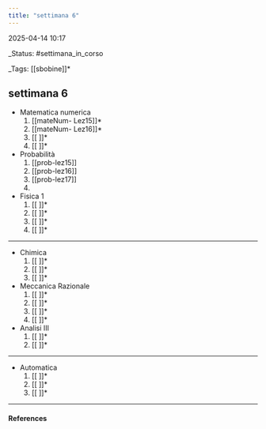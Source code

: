 ```yaml
---
title: "settimana 6"
---
```


2025-04-14 10:17

_Status: #settimana_in_corso

_Tags: [[sbobine]]*

##  settimana 6


- Matematica numerica
	1. [[mateNum- Lez15]]*
	2. [[mateNum- Lez16]]*
	3. [[ ]]*
	4. [[ ]]*
- Probabilità
	1. [[prob-lez15]]
	2. [[prob-lez16]]
	3. [[prob-lez17]]
	4. 
- Fisica 1 
	1. [[ ]]*
	2. [[ ]]*
	3. [[ ]]*
	4. [[ ]]*
	
___
- Chimica
	1. [[ ]]*
	2. [[ ]]*
	3. [[ ]]*
- Meccanica Razionale 
	1. [[ ]]*
	2. [[ ]]*
	3. [[ ]]*
	4. [[ ]]*
- Analisi III
	1. [[ ]]*
	2. [[ ]]*
___
- Automatica
	1. [[ ]]*
	2. [[ ]]*
	3. [[ ]]*
___
#### References